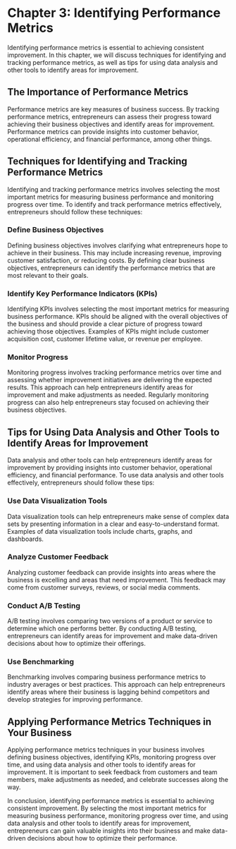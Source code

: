 Chapter 3: Identifying Performance Metrics
==========================================

Identifying performance metrics is essential to achieving consistent improvement. In this chapter, we will discuss techniques for identifying and tracking performance metrics, as well as tips for using data analysis and other tools to identify areas for improvement.

The Importance of Performance Metrics
-------------------------------------

Performance metrics are key measures of business success. By tracking performance metrics, entrepreneurs can assess their progress toward achieving their business objectives and identify areas for improvement. Performance metrics can provide insights into customer behavior, operational efficiency, and financial performance, among other things.

Techniques for Identifying and Tracking Performance Metrics
-----------------------------------------------------------

Identifying and tracking performance metrics involves selecting the most important metrics for measuring business performance and monitoring progress over time. To identify and track performance metrics effectively, entrepreneurs should follow these techniques:

### Define Business Objectives

Defining business objectives involves clarifying what entrepreneurs hope to achieve in their business. This may include increasing revenue, improving customer satisfaction, or reducing costs. By defining clear business objectives, entrepreneurs can identify the performance metrics that are most relevant to their goals.

### Identify Key Performance Indicators (KPIs)

Identifying KPIs involves selecting the most important metrics for measuring business performance. KPIs should be aligned with the overall objectives of the business and should provide a clear picture of progress toward achieving those objectives. Examples of KPIs might include customer acquisition cost, customer lifetime value, or revenue per employee.

### Monitor Progress

Monitoring progress involves tracking performance metrics over time and assessing whether improvement initiatives are delivering the expected results. This approach can help entrepreneurs identify areas for improvement and make adjustments as needed. Regularly monitoring progress can also help entrepreneurs stay focused on achieving their business objectives.

Tips for Using Data Analysis and Other Tools to Identify Areas for Improvement
------------------------------------------------------------------------------

Data analysis and other tools can help entrepreneurs identify areas for improvement by providing insights into customer behavior, operational efficiency, and financial performance. To use data analysis and other tools effectively, entrepreneurs should follow these tips:

### Use Data Visualization Tools

Data visualization tools can help entrepreneurs make sense of complex data sets by presenting information in a clear and easy-to-understand format. Examples of data visualization tools include charts, graphs, and dashboards.

### Analyze Customer Feedback

Analyzing customer feedback can provide insights into areas where the business is excelling and areas that need improvement. This feedback may come from customer surveys, reviews, or social media comments.

### Conduct A/B Testing

A/B testing involves comparing two versions of a product or service to determine which one performs better. By conducting A/B testing, entrepreneurs can identify areas for improvement and make data-driven decisions about how to optimize their offerings.

### Use Benchmarking

Benchmarking involves comparing business performance metrics to industry averages or best practices. This approach can help entrepreneurs identify areas where their business is lagging behind competitors and develop strategies for improving performance.

Applying Performance Metrics Techniques in Your Business
--------------------------------------------------------

Applying performance metrics techniques in your business involves defining business objectives, identifying KPIs, monitoring progress over time, and using data analysis and other tools to identify areas for improvement. It is important to seek feedback from customers and team members, make adjustments as needed, and celebrate successes along the way.

In conclusion, identifying performance metrics is essential to achieving consistent improvement. By selecting the most important metrics for measuring business performance, monitoring progress over time, and using data analysis and other tools to identify areas for improvement, entrepreneurs can gain valuable insights into their business and make data-driven decisions about how to optimize their performance.
